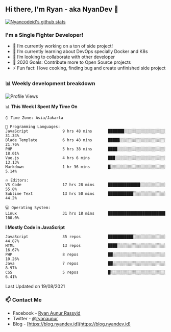 ## Hi there, I'm Ryan - aka NyanDev 👋

[![Nyancodeid's github stats](https://github-readme-stats.vercel.app/api?username=nyancodeid)](https://github.com/nyancodeid/nyancodeid)

### I'm a Single Fighter Developer!
- 🔭 I’m currently working on a ton of side project!
- 🌱 I’m currently learning about DevOps specially Docker and K8s
- 👯 I’m looking to collaborate with other developer
- 🥅 2020 Goals: Contribute more to Open Source projects
- ⚡ Fun fact: I love cooking, finding bug and create unfinished side project 

### 📊 Weekly development breakdown

<!--START_SECTION:waka-->
![Profile Views](http://img.shields.io/badge/Profile%20Views-13-blue)

📊 **This Week I Spent My Time On** 

```text
⌚︎ Time Zone: Asia/Jakarta

💬 Programming Languages: 
JavaScript               9 hrs 48 mins       ███████░░░░░░░░░░░░░░░░░░   31.34% 
Blade Template           6 hrs 48 mins       █████░░░░░░░░░░░░░░░░░░░░   21.76% 
PHP                      5 hrs 38 mins       ████░░░░░░░░░░░░░░░░░░░░░   18.01% 
Vue.js                   4 hrs 6 mins        ███░░░░░░░░░░░░░░░░░░░░░░   13.13% 
Markdown                 1 hr 36 mins        █░░░░░░░░░░░░░░░░░░░░░░░░   5.14%

🔥 Editors: 
VS Code                  17 hrs 28 mins      ██████████████░░░░░░░░░░░   55.8% 
Sublime Text             13 hrs 50 mins      ███████████░░░░░░░░░░░░░░   44.2%

💻 Operating System: 
Linux                    31 hrs 18 mins      █████████████████████████   100.0%

```

**I Mostly Code in JavaScript** 

```text
JavaScript               35 repos            ███████████░░░░░░░░░░░░░░   44.87% 
HTML                     13 repos            ████░░░░░░░░░░░░░░░░░░░░░   16.67% 
PHP                      8 repos             ██░░░░░░░░░░░░░░░░░░░░░░░   10.26% 
Java                     7 repos             ██░░░░░░░░░░░░░░░░░░░░░░░   8.97% 
CSS                      5 repos             █░░░░░░░░░░░░░░░░░░░░░░░░   6.41%

```



 Last Updated on 19/08/2021
<!--END_SECTION:waka-->

### 📫 Contact Me
- Facebook - [Ryan Aunur Rassyid](https://facebook.com/ryan.hac)
- Twitter - [@ryanaunur](https://twitter.com/ryanaunur)
- Blog - [https://blog.nyandev.id](https://blog.nyandev.id)
